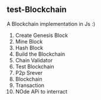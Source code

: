 ## test-Blockchain
A Blockchain implementation in Js :)

1. Create Genesis Block 
2. Mine Block
3. Hash Block 
4. Build the Blockchain 
5. Chain Validator 
6. Test Blockchain
7. P2p Srever 
8. Blockchain
9. Transaction
10. NOde APi to interract 


